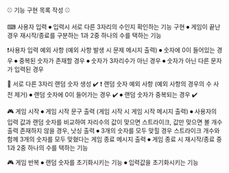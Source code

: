⚾ 기능 구현 목록 작성 ⚾

⌨ 사용자 입력
    ⏺ 입력시 서로 다른 3자리의 수인지 확인하는 기능 구현
    ⏺ 게임이 끝난 경우 재시작/종료를 구분하는 1과 2중 하나의 수를 택하는 기능

❗사용자 입력 예외 사항 (예외 사항 발생 시 문제 메시지 출력)
    ⏺ 숫자에 0이 들어있는 경우
    ⏺ 중복된 숫자가 존재할 경우
    ⏺ 숫자가 3자리수가 아닌 경우 
    ⏺ 숫자가 아닌 다른 문자가 입력된 경우

🔢 서로 다른 3자리 랜덤 숫자 생성 ✔️
❗ 랜덤 숫자 예외 사항 (예외 사항의 경우의 수 사전 제거)
    ⏺ 랜덤 숫자에 0이 들어가는 경우 ✔️
    ⏺ 랜덤 숫자가 중복되는 경우 ✔️

🎮 게임 시작
    ⏺ 게임 시작 문구 출력 (게임 시작 시 게임 시작 메시지 출력)
    ⏺ 사용자의 입력 값과 랜덤 숫자를 비교하여 자리수의 값이 맞으면 스트라이크, 값만 맞으면 볼 개수 출력 
        존재하지 않을 경우, 낫싱 출력
    ⏺ 3개의 숫자를 모두 맞힐 경우 스트라이크 개수와 함께  3개의 숫자를 모두 맞혔다는 게임 종료 메시지 출력
    ⏺ 게임 종료 시 재시작/종료 중 1과 2중 하나의 수를 택하는 기능

🎮 게임 반복
    ⏺ 랜덤 숫자를 초기화시키는 기능
    ⏺ 입력값을 초기화시키는 기능
